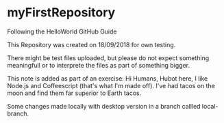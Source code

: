 # myFirstRepository
Following the HelloWorld GitHub Guide

This Repository was created on 18/09/2018 for own testing.

There might be test files uploaded, but please do not expect something meaningfull or to interprete the files as part of something bigger.



This note is added as part of an exercise:
Hi Humans,
Hubot here, I like Node.js and Coffeescript (that's what I'm made off).
I've had tacos on the moon and find them far superior to Earth tacos.


Some changes made locally with desktop version in a branch callled local-branch.